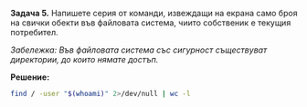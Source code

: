 **Задача 5.** Напишете серия от команди, извеждащи на екрана само броя на свички обекти във файловата система, чиито собственик е текущия потребител.

*Забележка: Във файловата система със сигурност съществуват директории, до които нямате достъп.*

**Решение:**

```sh
find / -user "$(whoami)" 2>/dev/null | wc -l
```
